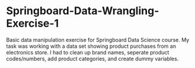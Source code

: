 # Springboard-Data-Wrangling-Exercise-1
Basic data manipulation exercise for Springboard Data Science course. 
My task was working with a data set showing product purchases from an electronics store. I had to clean up brand names, seperate product codes/numbers, add product categories, and create dummy variables. 

